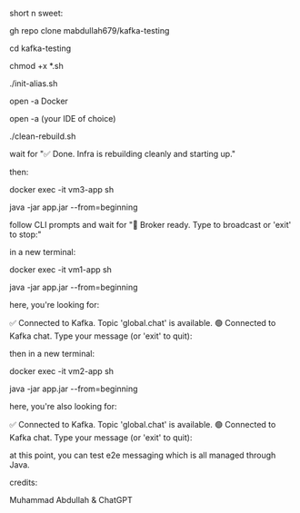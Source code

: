 short n sweet:

gh repo clone mabdullah679/kafka-testing

cd kafka-testing

chmod +x *.sh

./init-alias.sh

open -a Docker

open -a (your IDE of choice)

./clean-rebuild.sh

wait for "✅ Done. Infra is rebuilding cleanly and starting up."

then:


docker exec -it vm3-app sh

java -jar app.jar --from=beginning

follow CLI prompts and wait for "🧠 Broker ready. Type to broadcast or 'exit' to stop:"

in a new terminal:

docker exec -it vm1-app sh

java -jar app.jar --from=beginning

here, you're looking for:

✅ Connected to Kafka. Topic 'global.chat' is available.
🟢 Connected to Kafka chat. Type your message (or 'exit' to quit):

then in a new terminal:

docker exec -it vm2-app sh

java -jar app.jar --from=beginning


here, you're also looking for:

✅ Connected to Kafka. Topic 'global.chat' is available.
🟢 Connected to Kafka chat. Type your message (or 'exit' to quit):


at this point, you can test e2e messaging which is all managed through Java. 


credits:

Muhammad Abdullah & ChatGPT